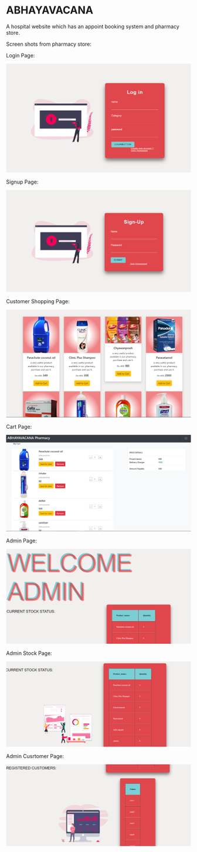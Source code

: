 # ABHAYAVACANA
A hospital website which has an appoint booking system and pharmacy store.

Screen shots from pharmacy store:

Login Page:

![Login Page](https://github.com/Harshitha-sa/ABHAYAVACANA/blob/master/screenshots/Loginpage.PNG)

Signup Page:

![Signup Page](https://github.com/Harshitha-sa/ABHAYAVACANA/blob/master/screenshots/signuppage.PNG)

Customer Shopping Page:

![Shopping Page](https://github.com/Harshitha-sa/ABHAYAVACANA/blob/master/screenshots/CustomerShoppingScreen.PNG)

Cart Page:

![Chart Page](https://github.com/Harshitha-sa/ABHAYAVACANA/blob/master/screenshots/Cartpage.PNG)

Admin Page:

![Admin Page](https://github.com/Harshitha-sa/ABHAYAVACANA/blob/master/screenshots/Adiminpage.PNG)

Admin Stock Page:

![Admin Stock table](https://github.com/Harshitha-sa/ABHAYAVACANA/blob/master/screenshots/Adminstock.PNG)

Admin Cusrtomer Page:

![Customers registered](https://github.com/Harshitha-sa/ABHAYAVACANA/blob/master/screenshots/Adminusers.PNG)
